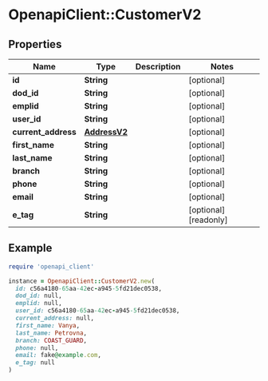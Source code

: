 # OpenapiClient::CustomerV2

## Properties

| Name | Type | Description | Notes |
| ---- | ---- | ----------- | ----- |
| **id** | **String** |  | [optional] |
| **dod_id** | **String** |  | [optional] |
| **emplid** | **String** |  | [optional] |
| **user_id** | **String** |  | [optional] |
| **current_address** | [**AddressV2**](AddressV2.md) |  | [optional] |
| **first_name** | **String** |  | [optional] |
| **last_name** | **String** |  | [optional] |
| **branch** | **String** |  | [optional] |
| **phone** | **String** |  | [optional] |
| **email** | **String** |  | [optional] |
| **e_tag** | **String** |  | [optional][readonly] |

## Example

```ruby
require 'openapi_client'

instance = OpenapiClient::CustomerV2.new(
  id: c56a4180-65aa-42ec-a945-5fd21dec0538,
  dod_id: null,
  emplid: null,
  user_id: c56a4180-65aa-42ec-a945-5fd21dec0538,
  current_address: null,
  first_name: Vanya,
  last_name: Petrovna,
  branch: COAST_GUARD,
  phone: null,
  email: fake@example.com,
  e_tag: null
)
```

